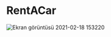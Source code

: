 # RentACar
![Ekran görüntüsü 2021-02-18 153220](https://user-images.githubusercontent.com/50342489/108362209-84e57d00-7204-11eb-9f0e-3c30415930e6.png)
